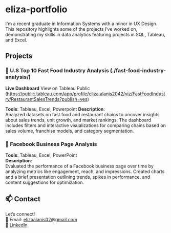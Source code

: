 # eliza-portfolio

I'm a recent graduate in Information Systems with a minor in UX Design. This repository highlights some of the projects I’ve worked on, demonstrating my skills in data analytics featuring projects in SQL, Tableau, and Excel.

## Projects
### 🍔 U.S Top 10 Fast Food Industry Analysis (./fast-food-industry-analysis/)
**Live Dashboard** View on Tableau Public (https://public.tableau.com/app/profile/eliza.alanis2042/viz/FastFoodIndustry/RestaurantSalesTrends?publish=yes) 

**Tools**: Tableau, Excel, Powerpoint
**Description**:  
Analyzed datasets on fast food and restaurant chains to uncover insights about sales trends, unit growth, and market rankings. The dashboard includes filters and interactive visualizations for comparing chains based on sales volume, franchise models, and category segmentation.


### 📱 Facebook Business Page Analysis  
**Tools**: Tableau, Excel, PowerPoint  
**Description**:  
Evaluated the performance of a Facebook business page over time by analyzing metrics like engagement, reach, and impressions. Created charts and a brief presentation outlining trends, spikes in performance, and content suggestions for optimization.


## 📫 Contact
Let’s connect!  
📧 Email: elizaalanis02@gmail.com  
🔗 [LinkedIn](https://www.linkedin.com/in/yourname)



